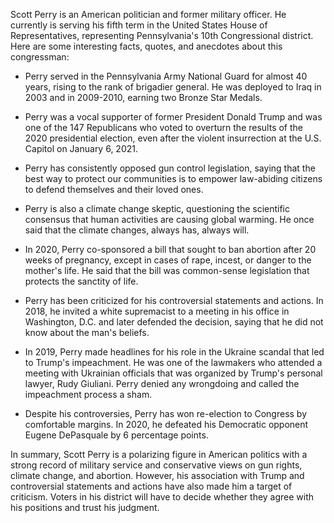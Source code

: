 Scott Perry is an American politician and former military officer. He currently is serving his fifth term in the United States House of Representatives, representing Pennsylvania's 10th Congressional district. Here are some interesting facts, quotes, and anecdotes about this congressman:

- Perry served in the Pennsylvania Army National Guard for almost 40 years, rising to the rank of brigadier general. He was deployed to Iraq in 2003 and in 2009-2010, earning two Bronze Star Medals.

- Perry was a vocal supporter of former President Donald Trump and was one of the 147 Republicans who voted to overturn the results of the 2020 presidential election, even after the violent insurrection at the U.S. Capitol on January 6, 2021.

- Perry has consistently opposed gun control legislation, saying that the best way to protect our communities is to empower law-abiding citizens to defend themselves and their loved ones.

- Perry is also a climate change skeptic, questioning the scientific consensus that human activities are causing global warming. He once said that the climate changes, always has, always will.

- In 2020, Perry co-sponsored a bill that sought to ban abortion after 20 weeks of pregnancy, except in cases of rape, incest, or danger to the mother's life. He said that the bill was common-sense legislation that protects the sanctity of life.

- Perry has been criticized for his controversial statements and actions. In 2018, he invited a white supremacist to a meeting in his office in Washington, D.C. and later defended the decision, saying that he did not know about the man's beliefs.

- In 2019, Perry made headlines for his role in the Ukraine scandal that led to Trump's impeachment. He was one of the lawmakers who attended a meeting with Ukrainian officials that was organized by Trump's personal lawyer, Rudy Giuliani. Perry denied any wrongdoing and called the impeachment process a sham.

- Despite his controversies, Perry has won re-election to Congress by comfortable margins. In 2020, he defeated his Democratic opponent Eugene DePasquale by 6 percentage points.

In summary, Scott Perry is a polarizing figure in American politics with a strong record of military service and conservative views on gun rights, climate change, and abortion. However, his association with Trump and controversial statements and actions have also made him a target of criticism. Voters in his district will have to decide whether they agree with his positions and trust his judgment.
